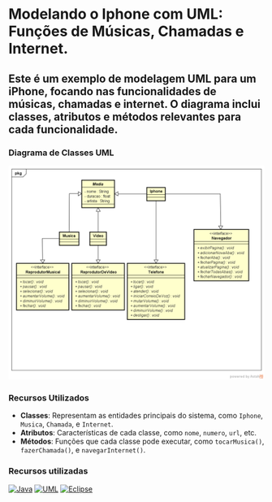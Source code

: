 # Modelando o Iphone com UML: Funções de Músicas, Chamadas e Internet.

## Este é um exemplo de modelagem UML para um iPhone, focando nas funcionalidades de músicas, chamadas e internet. O diagrama inclui classes, atributos e métodos relevantes para cada funcionalidade.

### Diagrama de Classes UML

![Diagrama Iphone](https://github.com/elissandroa/desafio-diagramacao-iphone/blob/main/Iphone.png)

### Recursos Utilizados
- **Classes**: Representam as entidades principais do sistema, como `Iphone`, `Musica`, `Chamada`, e `Internet`.
- **Atributos**: Características de cada classe, como `nome`, `numero`, `url`, etc.
- **Métodos**: Funções que cada classe pode executar, como `tocarMusica()`, `fazerChamada()`, e `navegarInternet()`.
### Recursos utilizadas
[![Java](https://img.shields.io/badge/Java-ED8B00?style=for-the-badge&logo=java&logoColor=white)](https://www.java.com/)
[![UML](https://img.shields.io/badge/UML-000000?style=for-the-badge&logo=uml&logoColor=white)](https://www.uml.org/)
[![Eclipse](https://img.shields.io/badge/Eclipse-2C2255?style=for-the-badge&logo=eclipse&logoColor=white)](https://www.eclipse.org/)

